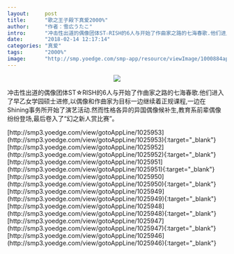 ```yaml
---
layout:     post
title:      "歌之王子殿下真爱2000%"
author:     "作者：雪広うたこ"
intro:      "冲击性出道的偶像团体ST☆RISH的6人与开始了作曲家之路的七海春歌.他们进入了早乙女学园硕士进修,以偶像和作曲家为目标一边继续着正规课程,一边在Shining事务所开始了演艺活动.然而性格各异的异国偶像候补生,教育系前辈偶像纷纷登场,最后卷入了“幻之新人赏比赛”。"
date:       "2018-02-14 12:17:14"
categories: "真爱"
tags:       "2000%"
image:      "http://smp.yoedge.com/smp-app/resource/viewImage/1000884appline.png"
---
```

<div style="text-align: center">
<p><img src="http://smp.yoedge.com/smp-app/resource/viewImage/1000884appline.png"/></p>
</div>
<p class="post-meta">
<span>冲击性出道的偶像团体ST☆RISH的6人与开始了作曲家之路的七海春歌.他们进入了早乙女学园硕士进修,以偶像和作曲家为目标一边继续着正规课程,一边在Shining事务所开始了演艺活动.然而性格各异的异国偶像候补生,教育系前辈偶像纷纷登场,最后卷入了“幻之新人赏比赛”。</span>
</p>
[http://smp3.yoedge.com/view/gotoAppLine/1025953](http://smp3.yoedge.com/view/gotoAppLine/1025953){:target="_blank"}
[http://smp3.yoedge.com/view/gotoAppLine/1025952](http://smp3.yoedge.com/view/gotoAppLine/1025952){:target="_blank"}
[http://smp3.yoedge.com/view/gotoAppLine/1025951](http://smp3.yoedge.com/view/gotoAppLine/1025951){:target="_blank"}
[http://smp3.yoedge.com/view/gotoAppLine/1025950](http://smp3.yoedge.com/view/gotoAppLine/1025950){:target="_blank"}
[http://smp3.yoedge.com/view/gotoAppLine/1025949](http://smp3.yoedge.com/view/gotoAppLine/1025949){:target="_blank"}
[http://smp3.yoedge.com/view/gotoAppLine/1025948](http://smp3.yoedge.com/view/gotoAppLine/1025948){:target="_blank"}
[http://smp3.yoedge.com/view/gotoAppLine/1025947](http://smp3.yoedge.com/view/gotoAppLine/1025947){:target="_blank"}
[http://smp3.yoedge.com/view/gotoAppLine/1025946](http://smp3.yoedge.com/view/gotoAppLine/1025946){:target="_blank"}


